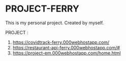 # PROJECT-FERRY
This is my personal project. Created by myself.

PROJECT :

1. https://covidtrack-ferry.000webhostapp.com/
2. https://restaurant-api-ferry.000webhostapp.com/#
3. https://project-em.000webhostapp.com/home.html
